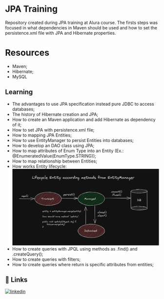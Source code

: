 
# JPA Training

Repository created during JPA training at Alura course. 
The firsts steps was focused in what dependencies in Maven should be
used and how to set the persistence.xml file with JPA and Hibernate properties.

# Resources

- Maven;
- Hibernate;
- MySQL

## Learning

- The advantages to use JPA specification instead pure JDBC to access databases;
- The history of Hibernate creation and JPA;
- How to create an Maven application and add Hibernate as dependency of it;
- How to set JPA with persistence.xml file;
- How to mapping JPA Entities;
- How to use EntityManager to persist Entities into databases;
- How to develop an DAO class using JPA;
- How to map attributes of Enum Type into an Entity (Ex.: @EnumeratedValue(EnumType.STRING));
- How to map relationship between Entities;
- How works Entity lifecycle:
![lifecyle](./src/main/resources/images/lifecycle_Entity_JPA.png)
- How to create queries with JPQL using methods as .find() and .createQuery();
- How to create queries with filters;
- How to create queries where return is specific attributes from entities;

## 🔗 Links
[![linkedin](https://img.shields.io/badge/linkedin-0A66C2?style=for-the-badge&logo=linkedin&logoColor=white)](https://www.linkedin.com/in/vitorgonzaga/)
